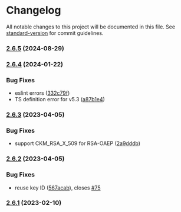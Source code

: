 # Changelog

All notable changes to this project will be documented in this file. See [standard-version](https://github.com/conventional-changelog/standard-version) for commit guidelines.

### [2.6.5](https://github.com/PeculiarVentures/node-webcrypto-p11/compare/v2.6.4...v2.6.5) (2024-08-29)

### [2.6.4](https://github.com/PeculiarVentures/node-webcrypto-p11/compare/v2.6.3...v2.6.4) (2024-01-22)


### Bug Fixes

* eslint errors ([332c79f](https://github.com/PeculiarVentures/node-webcrypto-p11/commit/332c79f70d9ae2d1ba8703cb78f6b90e8ea25bc5))
* TS definition error for v5.3 ([a87b1e4](https://github.com/PeculiarVentures/node-webcrypto-p11/commit/a87b1e4bcb9a37d5d96051585d7363173d48ebb1))

### [2.6.3](https://github.com/PeculiarVentures/node-webcrypto-p11/compare/v2.6.2...v2.6.3) (2023-04-05)


### Bug Fixes

* support CKM_RSA_X_509 for RSA-OAEP ([2a9dddb](https://github.com/PeculiarVentures/node-webcrypto-p11/commit/2a9dddb84e77ed0a92b3e7fcbc4fbdca5e1af5d1))

### [2.6.2](https://github.com/PeculiarVentures/node-webcrypto-p11/compare/v2.6.1...v2.6.2) (2023-04-05)


### Bug Fixes

* reuse key ID ([567acab](https://github.com/PeculiarVentures/node-webcrypto-p11/commit/567acab4b68f69e57a63cdad368285cd9b57fe47)), closes [#75](https://github.com/PeculiarVentures/node-webcrypto-p11/issues/75)

### [2.6.1](https://github.com/PeculiarVentures/node-webcrypto-p11/compare/v2.6.0...v2.6.1) (2023-02-10)
